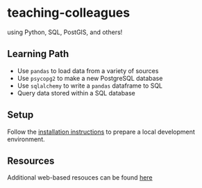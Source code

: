 # teaching-colleagues
using Python, SQL, PostGIS, and others!

## Learning Path
- Use `pandas` to load data from a variety of sources
- Use `psycopg2` to make a new PostgreSQL database
- Use `sqlalchemy` to write a `pandas` dataframe to SQL
- Query data stored within a SQL database


## Setup
Follow the [installation instructions](INSTALL.md) to prepare a local development environment.

## Resources
Additional web-based resouces can be found [here](RESOURCES.md)